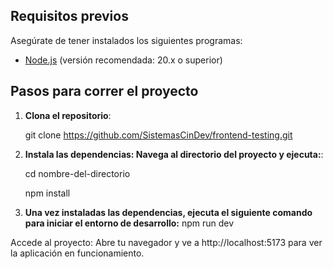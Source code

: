 ## Requisitos previos

Asegúrate de tener instalados los siguientes programas:

- [Node.js](https://nodejs.org/) (versión recomendada: 20.x o superior)

## Pasos para correr el proyecto

1. **Clona el repositorio**:

   git clone https://github.com/SistemasCinDev/frontend-testing.git

3. **Instala las dependencias: Navega al directorio del proyecto y ejecuta:**:
   
   cd nombre-del-directorio
   
   npm install

4. **Una vez instaladas las dependencias, ejecuta el siguiente comando para iniciar el entorno de desarrollo:**
   npm run dev

Accede al proyecto: Abre tu navegador y ve a http://localhost:5173 para ver la aplicación en funcionamiento.

